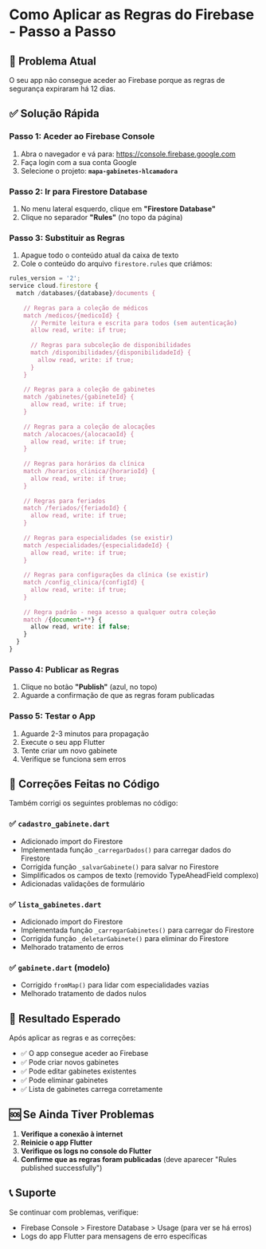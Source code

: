# Como Aplicar as Regras do Firebase - Passo a Passo

## 🚨 Problema Atual
O seu app não consegue aceder ao Firebase porque as regras de segurança expiraram há 12 dias.

## ✅ Solução Rápida

### Passo 1: Aceder ao Firebase Console
1. Abra o navegador e vá para: https://console.firebase.google.com
2. Faça login com a sua conta Google
3. Selecione o projeto: **`mapa-gabinetes-hlcamadora`**

### Passo 2: Ir para Firestore Database
1. No menu lateral esquerdo, clique em **"Firestore Database"**
2. Clique no separador **"Rules"** (no topo da página)

### Passo 3: Substituir as Regras
1. Apague todo o conteúdo atual da caixa de texto
2. Cole o conteúdo do arquivo `firestore.rules` que criámos:

```javascript
rules_version = '2';
service cloud.firestore {
  match /databases/{database}/documents {
    
    // Regras para a coleção de médicos
    match /medicos/{medicoId} {
      // Permite leitura e escrita para todos (sem autenticação)
      allow read, write: if true;
      
      // Regras para subcoleção de disponibilidades
      match /disponibilidades/{disponibilidadeId} {
        allow read, write: if true;
      }
    }
    
    // Regras para a coleção de gabinetes
    match /gabinetes/{gabineteId} {
      allow read, write: if true;
    }
    
    // Regras para a coleção de alocações
    match /alocacoes/{alocacaoId} {
      allow read, write: if true;
    }
    
    // Regras para horários da clínica
    match /horarios_clinica/{horarioId} {
      allow read, write: if true;
    }
    
    // Regras para feriados
    match /feriados/{feriadoId} {
      allow read, write: if true;
    }
    
    // Regras para especialidades (se existir)
    match /especialidades/{especialidadeId} {
      allow read, write: if true;
    }
    
    // Regras para configurações da clínica (se existir)
    match /config_clinica/{configId} {
      allow read, write: if true;
    }
    
    // Regra padrão - nega acesso a qualquer outra coleção
    match /{document=**} {
      allow read, write: if false;
    }
  }
}
```

### Passo 4: Publicar as Regras
1. Clique no botão **"Publish"** (azul, no topo)
2. Aguarde a confirmação de que as regras foram publicadas

### Passo 5: Testar o App
1. Aguarde 2-3 minutos para propagação
2. Execute o seu app Flutter
3. Tente criar um novo gabinete
4. Verifique se funciona sem erros

## 🔧 Correções Feitas no Código

Também corrigi os seguintes problemas no código:

### ✅ `cadastro_gabinete.dart`
- Adicionado import do Firestore
- Implementada função `_carregarDados()` para carregar dados do Firestore
- Corrigida função `_salvarGabinete()` para salvar no Firestore
- Simplificados os campos de texto (removido TypeAheadField complexo)
- Adicionadas validações de formulário

### ✅ `lista_gabinetes.dart`
- Adicionado import do Firestore
- Implementada função `_carregarGabinetes()` para carregar do Firestore
- Corrigida função `_deletarGabinete()` para eliminar do Firestore
- Melhorado tratamento de erros

### ✅ `gabinete.dart` (modelo)
- Corrigido `fromMap()` para lidar com especialidades vazias
- Melhorado tratamento de dados nulos

## 🎯 Resultado Esperado

Após aplicar as regras e as correções:
- ✅ O app consegue aceder ao Firebase
- ✅ Pode criar novos gabinetes
- ✅ Pode editar gabinetes existentes
- ✅ Pode eliminar gabinetes
- ✅ Lista de gabinetes carrega corretamente

## 🆘 Se Ainda Tiver Problemas

1. **Verifique a conexão à internet**
2. **Reinicie o app Flutter**
3. **Verifique os logs no console do Flutter**
4. **Confirme que as regras foram publicadas** (deve aparecer "Rules published successfully")

## 📞 Suporte

Se continuar com problemas, verifique:
- Firebase Console > Firestore Database > Usage (para ver se há erros)
- Logs do app Flutter para mensagens de erro específicas 